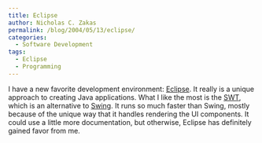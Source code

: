 ```yaml
---
title: Eclipse
author: Nicholas C. Zakas
permalink: /blog/2004/05/13/eclipse/
categories:
  - Software Development
tags:
  - Eclipse
  - Programming
---
```

I have a new favorite development environment: <a href="https://www.eclipse.org" target="_blank">Eclipse</a>. It really is a unique approach to creating Java applications. What I like the most is the <a href="https://www.eclipse.org/swt/" target="_blank">SWT</a>, which is an alternative to <a href="https://java.sun.com/products/jfc/" target="_blank">Swing</a>. It runs so much faster than Swing, mostly because of the unique way that it handles rendering the UI components. It could use a little more documentation, but otherwise, Eclipse has definitely gained favor from me.
